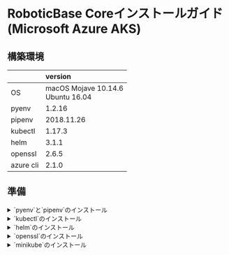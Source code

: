 # RoboticBase Coreインストールガイド(Microsoft Azure AKS)

## 構築環境

||version|
|:--|:--|
|OS|macOS Mojave 10.14.6<br/>Ubuntu 16.04|
|pyenv|1.2.16|
|pipenv|2018.11.26|
|kubectl|1.17.3|
|helm|3.1.1|
|openssl|2.6.5|
|azure cli|2.1.0|

## 準備
<details><summary>`pyenv`と`pipenv`のインストール</summary>
<p>
### macOS

    ```
    $ brew install pyenv
    $ echo 'export PYENV_ROOT="$HOME/.pyenv"' >> ~/.bashrc
    $ echo 'export PATH="$PYENV_ROOT/bin:$PATH"' >> ~/.bashrc
    $ echo 'eval "$(pyenv init -)"' >> ~/.bashrc
    $ source ~/.bashrc
    $ brew install pipenv
    ```

### ubuntu

    ```
    $ sudo apt install -y build-essential libffi-dev libssl-dev zlib1g-dev libbz2-dev libreadline-dev libsqlite3-dev git python3-pip
    $ git clone https://github.com/pyenv/pyenv.git ~/.pyenv
    $ echo 'export PYENV_ROOT="$HOME/.pyenv"' >> ~/.bashrc
    $ echo 'export PATH="$PYENV_ROOT/bin:$PATH"' >> ~/.bashrc
    $ echo 'eval "$(pyenv init -)"' >> ~/.bashrc
    $ source ~/.bashrc
    $ pip3 install pipenv
    ```

</p>
</details>

<details><summary>`kubectl`のインストール</summary>
<p>
### macOS

    ```
    $ curl -LO "https://storage.googleapis.com/kubernetes-release/release/v1.17.3/bin/darwin/amd64/kubectl"
    $ chmod +x ./kubectl
    $ sudo mv ./kubectl /usr/local/bin/kubectl
    ```

### ubuntu

    ```
    $ curl -LO "https://storage.googleapis.com/kubernetes-release/release/v1.17.3/bin/linux/amd64/kubectl"
    $ chmod +x ./kubectl
    $ sudo mv ./kubectl /usr/local/bin/kubectl
    ```

</p>
</details>

<details><summary>`helm`のインストール</summary>
<p>
### macOS

    ```
    $ curl -LO "https://get.helm.sh/helm-v3.1.1-darwin-amd64.tar.gz"
    $ tar xvfz helm-v3.1.1-darwin-amd64.tar.gz
    $ sudo mv darwin-amd64/helm /usr/local/bin/helm
    ```

### ubuntu

    ```
    $ curl -LO "https://get.helm.sh/helm-v3.1.1-linux-amd64.tar.gz"
    $ tar xvfz helm-v3.1.1-linux-amd64.tar.gz
    $ sudo mv linux-amd64/helm /usr/local/bin/helm
    ```

</p>
</details>

<details><summary>`openssl`のインストール</summary>
<p>
### macOS

    ```
    $ brew install openssl
    ```

### ubuntu

    ```
    $ sudo apt install -y openssl
    ```

</p>
</details>

<details><summary>`minikube`のインストール</summary>
<p>
### macOS

    ```
    $ brew install azure-cli
    ```

### ubuntu

    ```
    $ curl -sL https://aka.ms/InstallAzureCLIDeb | sudo bash
    ```

</p>
</details>
